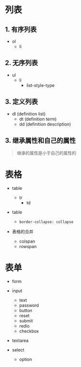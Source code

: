 # 列表

## 1. 有序列表

- ol
  - li

## 2. 无序列表

- ul
  - li
    - list-style-type

## 3. 定义列表

- dl (definition list)
  - dt (definition term)
  - dd (definition description)

## 3. 继承属性和自己的属性

> 继承的属性是小于自己的属性的

# 表格

- table
  - tr
    - td

- table
  - `border-collapse: collapse`
- 表格的合并
  - colspan
  - rowspan

# 表单

- form

- input
  - text
  - password
  - button
  - reset
  - submit
  - redio
  - checkbox
- textarea
- select
  - option